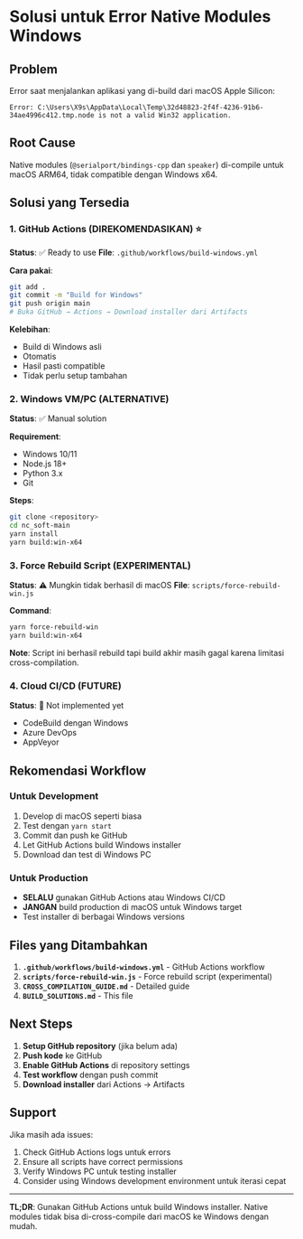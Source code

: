 # Solusi untuk Error Native Modules Windows

## Problem
Error saat menjalankan aplikasi yang di-build dari macOS Apple Silicon:
```
Error: C:\Users\X9s\AppData\Local\Temp\32d48823-2f4f-4236-91b6-34ae4996c412.tmp.node is not a valid Win32 application.
```

## Root Cause
Native modules (`@serialport/bindings-cpp` dan `speaker`) di-compile untuk macOS ARM64, tidak compatible dengan Windows x64.

## Solusi yang Tersedia

### 1. GitHub Actions (DIREKOMENDASIKAN) ⭐
**Status**: ✅ Ready to use
**File**: `.github/workflows/build-windows.yml`

**Cara pakai**:
```bash
git add .
git commit -m "Build for Windows"
git push origin main
# Buka GitHub → Actions → Download installer dari Artifacts
```

**Kelebihan**:
- Build di Windows asli
- Otomatis
- Hasil pasti compatible
- Tidak perlu setup tambahan

### 2. Windows VM/PC (ALTERNATIVE)
**Status**: ✅ Manual solution

**Requirement**:
- Windows 10/11
- Node.js 18+
- Python 3.x
- Git

**Steps**:
```bash
git clone <repository>
cd nc_soft-main
yarn install
yarn build:win-x64
```

### 3. Force Rebuild Script (EXPERIMENTAL)
**Status**: ⚠️ Mungkin tidak berhasil di macOS
**File**: `scripts/force-rebuild-win.js`

**Command**:
```bash
yarn force-rebuild-win
yarn build:win-x64
```

**Note**: Script ini berhasil rebuild tapi build akhir masih gagal karena limitasi cross-compilation.

### 4. Cloud CI/CD (FUTURE)
**Status**: 🔄 Not implemented yet
- CodeBuild dengan Windows
- Azure DevOps
- AppVeyor

## Rekomendasi Workflow

### Untuk Development
1. Develop di macOS seperti biasa
2. Test dengan `yarn start`
3. Commit dan push ke GitHub
4. Let GitHub Actions build Windows installer
5. Download dan test di Windows PC

### Untuk Production
- **SELALU** gunakan GitHub Actions atau Windows CI/CD
- **JANGAN** build production di macOS untuk Windows target
- Test installer di berbagai Windows versions

## Files yang Ditambahkan

1. **`.github/workflows/build-windows.yml`** - GitHub Actions workflow
2. **`scripts/force-rebuild-win.js`** - Force rebuild script (experimental)
3. **`CROSS_COMPILATION_GUIDE.md`** - Detailed guide
4. **`BUILD_SOLUTIONS.md`** - This file

## Next Steps

1. **Setup GitHub repository** (jika belum ada)
2. **Push kode** ke GitHub
3. **Enable GitHub Actions** di repository settings
4. **Test workflow** dengan push commit
5. **Download installer** dari Actions → Artifacts

## Support

Jika masih ada issues:
1. Check GitHub Actions logs untuk errors
2. Ensure all scripts have correct permissions
3. Verify Windows PC untuk testing installer
4. Consider using Windows development environment untuk iterasi cepat

---

**TL;DR**: Gunakan GitHub Actions untuk build Windows installer. Native modules tidak bisa di-cross-compile dari macOS ke Windows dengan mudah. 